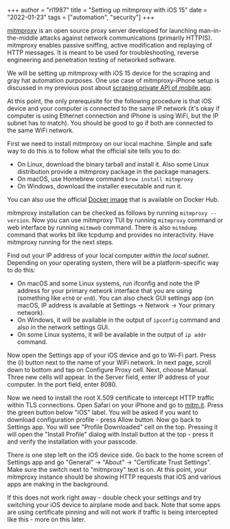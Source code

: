 +++
author = "rl1987"
title = "Setting up mitmproxy with iOS 15"
date = "2022-01-23"
tags = ["automation", "security"]
+++

[mitmproxy](https://mitmproxy.org/) is an open source proxy server developed for launching 
man-in-the-middle attacks against network communications (primarily HTTP(S). mitmproxy 
enables passive sniffing, active modification and replaying of HTTP messages. It is meant 
to be used for troubleshooting, reverse engineering and penetration testing of networked
software. 

We will be setting up mitmproxy with iOS 15 device for the scraping and gray hat automation
purposes. One use case of mitmproxy-iPhone setup is discussed in my previous post about
[scraping private API of mobile app](/post/using-python-and-mitmproxy-to-scrape-private-api-of-mobile-app/).

At this point, the only prerequisite for the following procedure is that iOS device and your
computer is connected to the same IP network (it's okay if computer is using Ethernet connection
and iPhone is using WiFi, but the IP subnet has to match). You should be good to go if both are 
connected to the same WiFi network.

First we need to install mitmproxy on our local machine. Simple and safe way to do this is to
follow what the official site tells you to do:

* On Linux, download the binary tarball and install it. Also some Linux distribution provide a
mitmproxy package in the package managers.
* On macOS, use Homebrew command `brew install mitmproxy`
* On Windows, download the installer executable and run it.

You can also use the official [Docker image](https://hub.docker.com/r/mitmproxy/mitmproxy/) that
is available on Docker Hub.

mitmproxy installation can be checked as follows by running `mitmproxy --version`. Now you
can use mitmproxy TUI by running `mitmproxy` command or web interface by running `mitmweb`
command. There is also `mitmdump` command that works bit like tcpdump and provides no interactivity.
Have mitmproxy running for the next steps.

Find out your IP address of your local computer *within the local subnet*. Depending on your 
operating system, there will be a platform-specific way to do this:

* On macOS and some Linux systems, run ifconfig and note the IP address for your primary 
network interface that you are using (something like `eth0` or `en0`). You can also check GUI
settings app (on macOS, IP address is available at Settings -> Network -> Your primary network).
* On Windows, it will be available in the output of `ipconfig` command and also in the network
settings GUI.
* On some Linux systems, it will be available in the output of `ip addr` command.

Now open the Settings app of your iOS device and go to Wi-Fi part. Press the (i) button next
to the name of your WiFi network. In next page, scroll down to bottom and tap on Configure
Proxy cell. Next, choose Manual. Three new cells will appear. In the Server field, enter 
IP address of your computer. In the port field, enter 8080.

Now we need to install the root X.509 certificate to intercept HTTP traffic within TLS
connections. Open Safari on your iPhone and go to [mitm.it](http://mitm.it). Press the green
button below "iOS" label. You will be asked if you want to download configuration profile -
press Allow button. Now go back to Settings app. You will see "Profile Downloaded" cell on 
the top. Pressing it will open the "Install Profile" dialog with Install button at the top - 
press it and verify the installation with your passcode. 

There is one step left on the iOS device side. Go back to the home screen of Settings app 
and go "General" -> "About" -> "Certificate Trust Settings". Make sure the switch next to
"mitmproxy" text is on. At this point, your mitmproxy instance should be showing HTTP
requests that iOS and various apps are making in the background. 

If this does not work right away - double check your settings and try switching your iOS
device to airplane mode and back. Note that some apps are using certificate pinning and
will not work if traffic is being intercepted like this - more on this later.
